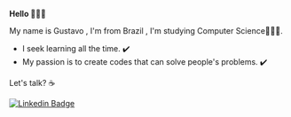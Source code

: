 **Hello 👨🏽‍💻**
  
 My name is Gustavo , I'm from Brazil , I'm studying Computer Science👨🏽‍🎓.

- I seek learning all the time. ✔️
 - My passion is to create codes that can solve people's problems. ✔️

Let's talk? ☕️


[![Linkedin Badge](https://img.shields.io/badge/-Linkedin-blue?style=flat-square&logo=Linkedin&logoColor=white&link=https://www.linkedin.com/in/Gustavo-Gomes-48402b141/)](https://www.linkedin.com/in/gustavo-gomes-2391b71a6/)



